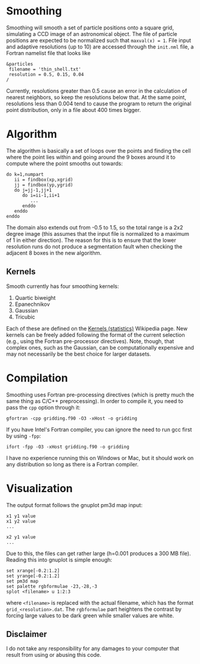 Smoothing
=========

Smoothing will smooth a set of particle positions onto a square grid, simulating a CCD image of an astronomical object. The file of particle positions are expected to be normalized such that `maxval(x) = 1`. File input and adaptive resolutions (up to 10) are accessed through the `init.nml` file, a Fortran namelist file that looks like

    &particles
     filename = 'thin_shell.txt'
     resolution = 0.5, 0.15, 0.04
    /
    
Currently, resolutions greater than 0.5 cause an error in the calculation of nearest neighbors, so keep the resolutions below that. At the same point, resolutions less than 0.004 tend to cause the program to return the original point distribution, only in a file about 400 times bigger.

Algorithm
=========

The algorithm is basically a set of loops over the points and finding the cell where the point lies within and going around the 9 boxes around it to compute where the point smooths out towards:

    do k=1,numpart
       ii = findbox(xp,xgrid)
       jj = findbox(yp,ygrid)
       do j=jj-1,jj+1
          do i=ii-1,ii+1
             ...
          enddo
       enddo
    enddo
    
The domain also extends out from -0.5 to 1.5, so the total range is a 2x2 degree image (this assumes that the input file is normalized to a maximum of 1 in either direction). The reason for this is to ensure that the lower resolution runs do not produce a segmentation fault when checking the adjacent 8 boxes in the new algorithm.

Kernels
-------

Smooth currently has four smoothing kernels:

 1. Quartic biweight
 2. Epanechnikov
 3. Gaussian
 4. Tricubic
 
Each of these are defined on the [Kernels (statistics)](http://en.wikipedia.org/wiki/Kernel_(statistics)#Kernel_functions_in_common_use) Wikipedia page. New kernels can be freely added following the format of the current selection (e.g., using the Fortran pre-processor directives). Note, though, that complex ones, such as the Gaussian, can be computationally expensive and may not necessarily be the best choice for larger datasets.

    

Compilation
===========

Smoothing uses Fortran pre-processing directives (which is pretty much the same thing as C/C++ preprocessing). In order to compile it, you need to pass the `cpp` option through it:

    gfortran -cpp gridding.f90 -O3 -xHost -o gridding
    
If you have Intel's Fortran compiler, you can ignore the need to run gcc first by using `-fpp`:

    ifort -fpp -O3 -xHost gridding.f90 -o gridding
    
I have no experience running this on Windows or Mac, but it should work on any distribution so long as there is a Fortran compiler.

Visualization
=============

The output format follows the gnuplot pm3d map input:

    x1 y1 value
    x1 y2 value
    ...
     
    x2 y1 value
    ...

Due to this, the files can get rather large (h=0.001 produces a 300 MB file). Reading this into gnuplot is simple enough:

    set xrange[-0.2:1.2]
    set yrange[-0.2:1.2]
    set pm3d map
    set palette rgbformulae -23,-28,-3
    splot <filename> u 1:2:3
    
where `<filename>` is replaced with the actual filename, which has the format `grid_<resolution>.dat`. The `rgbformulae` part heightens the contrast by forcing large values to be dark green while smaller values are white.

Disclaimer
---------

I do not take any responsibility for any damages to your computer that result from using or abusing this code.


    
    
    
